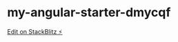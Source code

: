 # my-angular-starter-dmycqf

[Edit on StackBlitz ⚡️](https://stackblitz.com/edit/my-angular-starter-dmycqf)